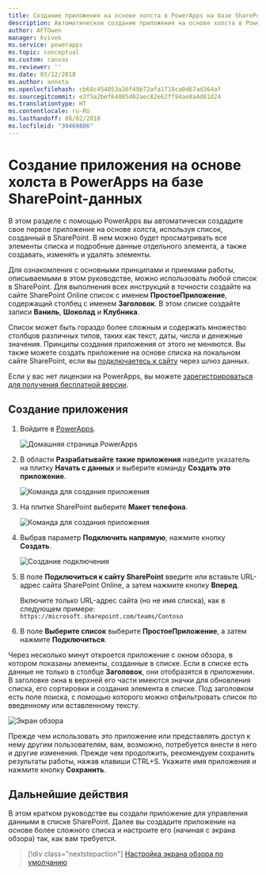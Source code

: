 ```yaml
---
title: Создание приложения на основе холста в PowerApps на базе SharePoint | Документы Майкрософт
description: Автоматическое создание приложения на основе холста в PowerApps для управления данными в списке SharePoint
author: AFTOwen
manager: kvivek
ms.service: powerapps
ms.topic: conceptual
ms.custom: canvas
ms.reviewer: ''
ms.date: 03/12/2018
ms.author: anneta
ms.openlocfilehash: cb68c454053a36f49b72afa1718ca0d67ad364af
ms.sourcegitcommit: e3f5a2bef64085d02aec82e62ff94ae8a4d01d24
ms.translationtype: HT
ms.contentlocale: ru-RU
ms.lasthandoff: 08/02/2018
ms.locfileid: "39469886"
---
```

# <a name="generate-a-canvas-app-in-powerapps-from-sharepoint-data"></a>Создание приложения на основе холста в PowerApps на базе SharePoint-данных

В этом разделе с помощью PowerApps вы автоматически создадите свое первое приложение на основе холста, используя список, созданный в SharePoint. В нем можно будет просматривать все элементы списка и подробные данные отдельного элемента, а также создавать, изменять и удалять элементы.

Для ознакомления с основными принципами и приемами работы, описываемыми в этом руководстве, можно использовать любой список в SharePoint. Для выполнения всех инструкций в точности создайте на сайте SharePoint Online список с именем **ПростоеПриложение**, содержащий столбец с именем **Заголовок**. В этом списке создайте записи **Ваниль**, **Шоколад** и **Клубника**.

Список может быть гораздо более сложным и содержать множество столбцов различных типов, таких как текст, даты, числа и денежные значения. Принципы создания приложения от этого не меняются. Вы также можете создать приложение на основе списка на локальном сайте SharePoint, если вы [подключаетесь к сайту](connect-to-sharepoint.md) через шлюз данных.

Если у вас нет лицензии на PowerApps, вы можете [зарегистрироваться для получения бесплатной версии](../signup-for-powerapps.md).

## <a name="generate-an-app"></a>Создание приложения
1. Войдите в [PowerApps](https://web.powerapps.com?utm_source=padocs&utm_medium=linkinadoc&utm_campaign=referralsfromdoc).

    ![Домашняя страница PowerApps](./media/app-from-sharepoint/sign-in.png)

1. В области **Разрабатывайте такие приложения** наведите указатель на плитку **Начать с данных** и выберите команду **Создать это приложение**.

    ![Команда для создания приложения](./media/app-from-sharepoint/make-this-app.png)

1. На плитке SharePoint выберите **Макет телефона**.

    ![Команда для создания приложения](./media/app-from-sharepoint/sharepoint-tile.png)

1. Выбрав параметр **Подключить напрямую**, нажмите кнопку **Создать**.

    ![Создание подключения](./media/app-from-sharepoint/create-connection.png)

1. В поле **Подключиться к сайту SharePoint** введите или вставьте URL-адрес сайта SharePoint Online, а затем нажмите кнопку **Вперед**.

    Включите только URL-адрес сайта (но не имя списка), как в следующем примере:<br>`https://microsoft.sharepoint.com/teams/Contoso`

1. В поле **Выберите список** выберите **ПростоеПриложение**, а затем нажмите **Подключиться**.

Через несколько минут откроется приложение с окном обзора, в котором показаны элементы, созданные в списке. Если в списке есть данные не только в столбце **Заголовок**, они отобразятся в приложении. В заголовке окна в верхней его части имеются значки для обновления списка, его сортировки и создания элемента в списке. Под заголовком есть поле поиска, с помощью которого можно отфильтровать список по введенному или вставленному тексту. 

![Экран обзора](./media/app-from-sharepoint/browse-screen.png)

Прежде чем использовать это приложение или представлять доступ к нему другим пользователям, вам, возможно, потребуется внести в него и другие изменения. Прежде чем продолжить, рекомендуем сохранить результаты работы, нажав клавиши CTRL+S. Укажите имя приложения и нажмите кнопку **Сохранить**.

## <a name="next-steps"></a>Дальнейшие действия
В этом кратком руководстве вы создали приложение для управления данными в списке SharePoint. Далее вы создадите приложение на основе более сложного списка и настроите его (начиная с экрана обзора) так, как вам требуется.

> [!div class="nextstepaction"]
> [Настройка экрана обзора по умолчанию](customize-layout-sharepoint.md)